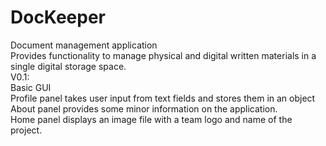 # DocKeeper
Document management application
<br>Provides functionality to manage physical and digital written materials in a single digital storage space.
<br>V0.1:
<br>Basic GUI
<br>Profile panel takes user input from text fields and stores them in an object
<br>About panel provides some minor information on the application.
<br>Home panel displays an image file with a team logo and name of the project.
